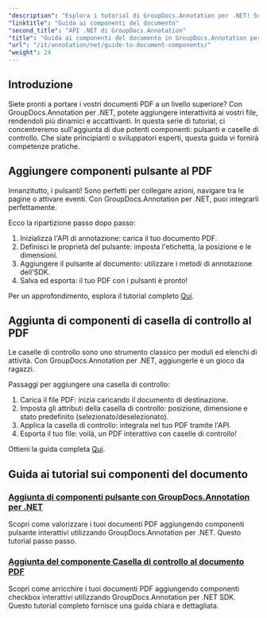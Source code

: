 ```yaml
---
"description": "Esplora i tutorial di GroupDocs.Annotation per .NET! Scopri passo dopo passo come aggiungere pulsanti e caselle di controllo interattivi ai documenti PDF con facilità."
"linktitle": "Guida ai componenti del documento"
"second_title": "API .NET di GroupDocs.Annotation"
"title": "Guida ai componenti del documento in GroupDocs.Annotation per .NET"
"url": "/it/annotation/net/guide-to-document-components/"
"weight": 24
---
```


## Introduzione

Siete pronti a portare i vostri documenti PDF a un livello superiore? Con GroupDocs.Annotation per .NET, potete aggiungere interattività ai vostri file, rendendoli più dinamici e accattivanti. In questa serie di tutorial, ci concentreremo sull'aggiunta di due potenti componenti: pulsanti e caselle di controllo. Che siate principianti o sviluppatori esperti, questa guida vi fornirà competenze pratiche.  

## Aggiungere componenti pulsante al PDF  

Innanzitutto, i pulsanti! Sono perfetti per collegare azioni, navigare tra le pagine o attivare eventi. Con GroupDocs.Annotation per .NET, puoi integrarli perfettamente.  

Ecco la ripartizione passo dopo passo:  
1. Inizializza l'API di annotazione: carica il tuo documento PDF.  
2. Definisci le proprietà del pulsante: imposta l'etichetta, la posizione e le dimensioni.  
3. Aggiungere il pulsante al documento: utilizzare i metodi di annotazione dell'SDK.  
4. Salva ed esporta: il tuo PDF con i pulsanti è pronto!  

Per un approfondimento, esplora il tutorial completo [Qui](./adding-button-component/).  

## Aggiunta di componenti di casella di controllo al PDF  

Le caselle di controllo sono uno strumento classico per moduli ed elenchi di attività. Con GroupDocs.Annotation per .NET, aggiungerle è un gioco da ragazzi.  

Passaggi per aggiungere una casella di controllo:  
1. Carica il file PDF: inizia caricando il documento di destinazione.  
2. Imposta gli attributi della casella di controllo: posizione, dimensione e stato predefinito (selezionato/deselezionato).  
3. Applica la casella di controllo: integrala nel tuo PDF tramite l'API.  
4. Esporta il tuo file: voilà, un PDF interattivo con caselle di controllo!  

Ottieni la guida completa [Qui](./adding-checkbox-component/).  

## Guida ai tutorial sui componenti del documento
### [Aggiunta di componenti pulsante con GroupDocs.Annotation per .NET](./adding-button-component/)
Scopri come valorizzare i tuoi documenti PDF aggiungendo componenti pulsante interattivi utilizzando GroupDocs.Annotation per .NET. Questo tutorial passo passo.
### [Aggiunta del componente Casella di controllo al documento PDF](./adding-checkbox-component/)
Scopri come arricchire i tuoi documenti PDF aggiungendo componenti checkbox interattivi utilizzando GroupDocs.Annotation per .NET SDK. Questo tutorial completo fornisce una guida chiara e dettagliata.